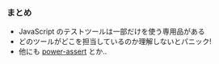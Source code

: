 ### まとめ

* JavaScript のテストツールは一部だけを使う専用品がある
* どのツールがどこを担当しているのか理解しないとパニック!
* 他にも [power-assert](http://azu.github.io/slide/sakurajs/power-assert.html#/) とか..
